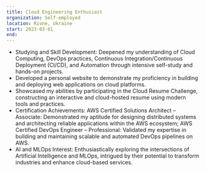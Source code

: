 ```yaml
---
title: Cloud Engineering Enthusiast
organization: Self-employed
location: Rivne, Ukraine
start: 2023-03-01
end:
---
```


-   Studying and Skill Development: Deepened my understanding of Cloud Computing, DevOps practices, Continuous Integration/Continuous Deployment (CI/CD), and Automation through intensive self-study and hands-on projects.
-   Developed a personal website to demonstrate my proficiency in building and deploying web applications on cloud platforms.
-   Showcased my abilities by participating in the Cloud Resume Challenge, constructing an interactive and cloud-hosted resume using modern tools and practices.
-   Certification Achievements: AWS Certified Solutions Architect – Associate: Demonstrated my aptitude for designing distributed systems and architecting reliable applications within the AWS ecosystem; AWS Certified DevOps Engineer – Professional: Validated my expertise in building and maintaining scalable and automated DevOps pipelines on AWS.
-   AI and MLOps Interest: Enthusiastically exploring the intersections of Artificial Intelligence and MLOps, intrigued by their potential to transform industries and enhance cloud-based services.
